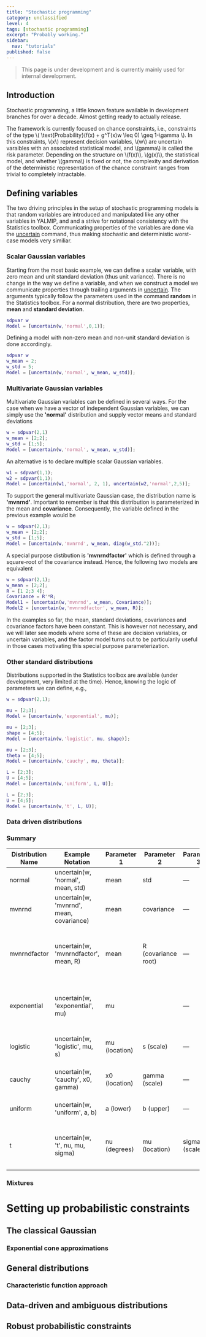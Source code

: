 ```yaml
---
title: "Stochastic programming"
category: unclassified
level: 4
tags: [stochastic programming]
excerpt: "Probably working."
sidebar:
  nav: "tutorials"
published: false  
---
```


> This page is under development and is currently mainly used for internal development. 

## Introduction

Stochastic programming, a little known feature available in development branches for over a decade. Almost getting ready to actually release.

The framework is currently focused on chance constraints, i.e., constraints of the type \\( \text{Probability}(f(x) + g^T(x)w \leq 0) \geq 1-\gamma \\). In this constraints, \\(x\\) represent decision variables, \\(w\\) are uncertain varaibles with an associated statistical model, and \\(gamma\\) is called the risk parameter. Depending on the structure on \\(f(x)\\), \\(g(x)\\), the statistical model, and whether \\(gamma\\) is fixed or not, the complexity and derivation of the deterministic representation of the chance constraint ranges from trivial to completely intractable.

## Defining variables

The two driving principles in the setup of stochastic programming models is that random variables are introduced and manipulated like any other variables in YALMIP, and and a strive for notational consistency with the Statistics toolbox. Communicating properties of the variables are done via the [uncertain](/command/uncertain) command, thus making stochastic and deterministic worst-case models very similiar.

### Scalar Gaussian variables

Starting from the most basic example, we can define a scalar variable, with zero mean and unit standard deviation (thus unit variance). There is no change in the way we define a variable, and when we construct a model we communicate properties through trailing arguments in [uncertain](/command/uncertain). The arguments typically follow the parameters used in the command **random** in the Statistics toolbox. For a normal distribution, there are two properties, **mean** and **standard deviation**.

````matlab
sdpvar w
Model = [uncertain(w,'normal',0,1)];
````

Defining a model with non-zero mean and non-unit standard deviation is done accordingly.

````matlab
sdpvar w
w_mean = 2;
w_std = 5;
Model = [uncertain(w,'normal', w_mean, w_std)];
````

### Multivariate Gaussian variables

Multivariate Gaussian variables can be defined in several ways. For the case when we have a vector of independent Gaussian variables, we can simply use the **'normal'** distribution and supply vector means and standard deviations

````matlab
w = sdpvar(2,1)
w_mean = [2;2];
w_std = [1;5];
Model = [uncertain(w,'normal', w_mean, w_std)];
````

An alternative is to declare multiple scalar Gaussian variables.

````matlab
w1 = sdpvar(1,1);
w2 = sdpvar(1,1);
Model = [uncertain(w1,'normal', 2, 1), uncertain(w2,'normal',2,5)];
````

To support the general multivariate Gaussian case, the distribution name is **'mvnrnd'**. Important to remember is that this distribution is parameterized in the mean and **covariance**. Consequently, the variable defined in the previous example would be

````matlab
w = sdpvar(2,1);
w_mean = [2;2];
w_std = [1;5];
Model = [uncertain(w,'mvnrnd', w_mean, diag(w_std.^2))];
````

A special purpose distibution is **'mvnrndfactor'** which is defined through a square-root of the covariance instead. Hence, the following two models are equivalent

````matlab
w = sdpvar(2,1);
w_mean = [2;2];
R = [1 2;3 4];
Covariance = R'*R;
Model1 = [uncertain(w,'mvnrnd', w_mean, Covariance)];
Model2 = [uncertain(w,'mvnrndfactor', w_mean, R)];
````

In the examples so far, the mean, standard deviations, covariances and covariance factors have been constant. This is however not necessary, and we will later see models where some of these are decision variables, or uncertain variables, and the factor model turns out to be particularily useful in those cases motivating this special purpose parameterization. 

### Other standard distributions

Distributions supported in the Statistics toolbox are available (under development, very limited at the time). Hence, knowing the logic of parameters we can define, e.g., 

````matlab
w = sdpvar(2,1);

mu = [2;3];
Model = [uncertain(w,'exponential', mu)];

mu = [2;3];
shape = [4;5];
Model = [uncertain(w,'logistic', mu, shape)];

mu = [2;3];
theta = [4;5];
Model = [uncertain(w,'cauchy', mu, theta)];

L = [2;3];
U = [4;5];
Model = [uncertain(w,'uniform', L, U)];

L = [2;3];
U = [4;5];
Model = [uncertain(w,'t', L, U)];
````

### Data driven distributions

### Summary

| Distribution Name | Example Notation                                   | Parameter 1        | Parameter 2        | Parameter 3        | Description / Notes                                                         |
|-------------------|----------------------------------------------------|--------------------|--------------------|--------------------|-----------------------------------------------------------------------------|
| normal            | uncertain(w, 'normal', mean, std)                  | mean               | std                | —                  | Scalar or vector Gaussian                                                   |
| mvnrnd            | uncertain(w, 'mvnrnd', mean, covariance)           | mean               | covariance         | —                  | Multivariate Gaussian. Covariance is a matrix.                              |
| mvnrndfactor      | uncertain(w, 'mvnrndfactor', mean, R)              | mean               | R (covariance root)| —                  | Multivariate Gaussian via covariance root (R so that covariance = R'*R).    |
| exponential       | uncertain(w, 'exponential', mu)                    | mu                 |                    | —                  | Exponential distribution. Parameters follow MATLAB conventions.             |
| logistic          | uncertain(w, 'logistic', mu, s)                    | mu (location)      | s (scale)          | —                  | Logistic distribution. Location and scale.                                  |
| cauchy            | uncertain(w, 'cauchy', x0, gamma)                  | x0 (location)      | gamma (scale)      | —                  | Cauchy distribution. Location and scale.                                    |
| uniform           | uncertain(w, 'uniform', a, b)                      | a (lower)          | b (upper)          | —                  | Uniform distribution on [a, b].                                             |
| t                 | uncertain(w, 't', nu, mu, sigma)                   | nu (degrees)       | mu (location)      | sigma (scale)      | Student's t-distribution. Degrees of freedom, location, scale.              |

### Mixtures

# Setting up probabilistic constraints

## The classical Gaussian

### Exponential cone approximations

## General distributions

### Characteristic function approach

## Data-driven and ambiguous distributions

## Robust probabilistic constraints

